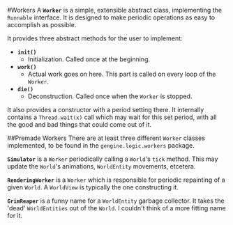 #Workers
A **`Worker`** is a simple, extensible abstract class, implementing the
`Runnable` interface. It is designed to make periodic operations as easy
to accomplish as possible.

It provides three abstract methods for the user to implement:

- **`init()`**
    - Initialization. Called once at the beginning.
- **`work()`**
    - Actual work goes on here. This part is called on every loop of the `Worker`.
- **`die()`**
    - Deconstruction. Called once when the `Worker` is stopped.

It also provides a constructor with a period setting there. It internally
contains a `Thread.wait(x)` call which may wait for this set period, with
all the good and bad things that could come out of it.

##Premade Workers
There are at least three different `Worker` classes implemented,
to be found in the `gengine.logic.workers` package.

**`Simulator`** is a `Worker` periodically calling a `World`'s `tick` method.
This may update the `World`'s animations, `WorldEntity` movements, etcetera.

**`RenderingWorker`** is a `Worker` which is responsible for periodic
repainting of a given `World`. A `WorldView` is typically the one constructing
it.

**`GrimReaper`** is a funny name for a `WorldEntity` garbage collector.
It takes the 'dead' `WorldEntities` out of the `World`. I couldn't think
of a more fitting name for it.